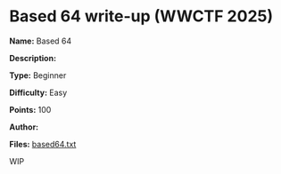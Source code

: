 # Based 64 write-up (WWCTF 2025)

**Name:** Based 64

**Description:** 

**Type:** Beginner

**Difficulty:** Easy

**Points:** 100

**Author:** 

**Files:** [based64.txt](/Based%2064/based64.txt)

WIP
